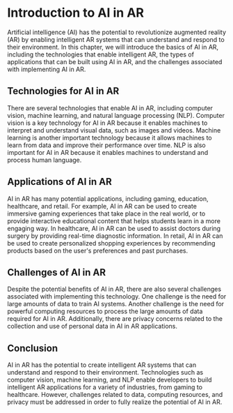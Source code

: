 Introduction to AI in AR
============================================================================

Artificial intelligence (AI) has the potential to revolutionize augmented reality (AR) by enabling intelligent AR systems that can understand and respond to their environment. In this chapter, we will introduce the basics of AI in AR, including the technologies that enable intelligent AR, the types of applications that can be built using AI in AR, and the challenges associated with implementing AI in AR.

Technologies for AI in AR
-------------------------

There are several technologies that enable AI in AR, including computer vision, machine learning, and natural language processing (NLP). Computer vision is a key technology for AI in AR because it enables machines to interpret and understand visual data, such as images and videos. Machine learning is another important technology because it allows machines to learn from data and improve their performance over time. NLP is also important for AI in AR because it enables machines to understand and process human language.

Applications of AI in AR
------------------------

AI in AR has many potential applications, including gaming, education, healthcare, and retail. For example, AI in AR can be used to create immersive gaming experiences that take place in the real world, or to provide interactive educational content that helps students learn in a more engaging way. In healthcare, AI in AR can be used to assist doctors during surgery by providing real-time diagnostic information. In retail, AI in AR can be used to create personalized shopping experiences by recommending products based on the user's preferences and past purchases.

Challenges of AI in AR
----------------------

Despite the potential benefits of AI in AR, there are also several challenges associated with implementing this technology. One challenge is the need for large amounts of data to train AI systems. Another challenge is the need for powerful computing resources to process the large amounts of data required for AI in AR. Additionally, there are privacy concerns related to the collection and use of personal data in AI in AR applications.

Conclusion
----------

AI in AR has the potential to create intelligent AR systems that can understand and respond to their environment. Technologies such as computer vision, machine learning, and NLP enable developers to build intelligent AR applications for a variety of industries, from gaming to healthcare. However, challenges related to data, computing resources, and privacy must be addressed in order to fully realize the potential of AI in AR.
